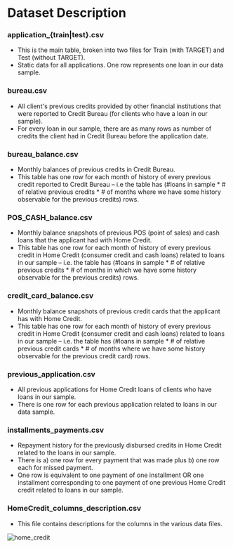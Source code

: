 
# Dataset Description

### application_{train|test}.csv

- This is the main table, broken into two files for Train (with TARGET) and Test (without TARGET).      
- Static data for all applications. One row represents one loan in our data sample.

### bureau.csv

- All client's previous credits provided by other financial institutions that were reported to Credit Bureau (for clients who have a loan in our sample).
- For every loan in our sample, there are as many rows as number of credits the client had in Credit Bureau before the application date.

### bureau_balance.csv

- Monthly balances of previous credits in Credit Bureau.
- This table has one row for each month of history of every previous credit reported to Credit Bureau – i.e the table has (#loans in sample * # of relative previous credits * # of months where we have some history observable for the previous credits) rows.

### POS_CASH_balance.csv

- Monthly balance snapshots of previous POS (point of sales) and cash loans that the applicant had with Home Credit.
- This table has one row for each month of history of every previous credit in Home Credit (consumer credit and cash loans) related to loans in our sample – i.e. the table has (#loans in sample * # of relative previous credits * # of months in which we have some history observable for the previous credits) rows.

### credit_card_balance.csv

- Monthly balance snapshots of previous credit cards that the applicant has with Home Credit.
- This table has one row for each month of history of every previous credit in Home Credit (consumer credit and cash loans) related to loans in our sample – i.e. the table has (#loans in sample * # of relative previous credit cards * # of months where we have some history observable for the previous credit card) rows.

### previous_application.csv

- All previous applications for Home Credit loans of clients who have loans in our sample.
- There is one row for each previous application related to loans in our data sample.

### installments_payments.csv

- Repayment history for the previously disbursed credits in Home Credit related to the loans in our sample.
- There is a) one row for every payment that was made plus b) one row each for missed payment.
- One row is equivalent to one payment of one installment OR one installment corresponding to one payment of one previous Home Credit credit related to loans in our sample.

### HomeCredit_columns_description.csv

- This file contains descriptions for the columns in the various data files.

![home_credit](https://github.com/Md-danish-iqbal/Credit_Default_Risk/assets/38044830/876d9dc6-0092-4c3d-88ee-b9472826ac65)






